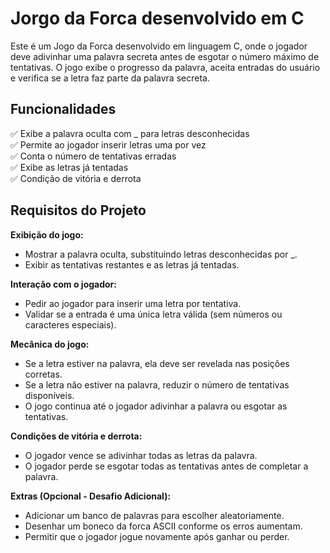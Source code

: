 <h1> Jorgo da Forca desenvolvido em C</h1>
Este é um Jogo da Forca desenvolvido em linguagem C, onde o jogador deve adivinhar uma palavra secreta antes de esgotar o número máximo de tentativas. 
O jogo exibe o progresso da palavra, aceita entradas do usuário e verifica se a letra faz parte da palavra secreta.
<h2>Funcionalidades</h2>
✅ Exibe a palavra oculta com _ para letras desconhecidas<br/>
✅ Permite ao jogador inserir letras uma por vez<br/>
✅ Conta o número de tentativas erradas<br/>
✅ Exibe as letras já tentadas<br/>
✅ Condição de vitória e derrota<br/>

<h2>Requisitos do Projeto</h2>

<b>Exibição do jogo:</b>
- Mostrar a palavra oculta, substituindo letras desconhecidas por _.<br/>
- Exibir as tentativas restantes e as letras já tentadas.<br/>

<b>Interação com o jogador:</b>
- Pedir ao jogador para inserir uma letra por tentativa.<br/>
- Validar se a entrada é uma única letra válida (sem números ou caracteres especiais).<br/>

<b>Mecânica do jogo:</b>
- Se a letra estiver na palavra, ela deve ser revelada nas posições corretas.<br/>
- Se a letra não estiver na palavra, reduzir o número de tentativas disponíveis.<br/>
- O jogo continua até o jogador adivinhar a palavra ou esgotar as tentativas.<br/>

<b>Condições de vitória e derrota:</b>
- O jogador vence se adivinhar todas as letras da palavra.<br/>
- O jogador perde se esgotar todas as tentativas antes de completar a palavra.<br/>

<b>Extras (Opcional - Desafio Adicional):</b>
- Adicionar um banco de palavras para escolher aleatoriamente.<br/>
- Desenhar um boneco da forca ASCII conforme os erros aumentam.<br/>
- Permitir que o jogador jogue novamente após ganhar ou perder.<br/>
